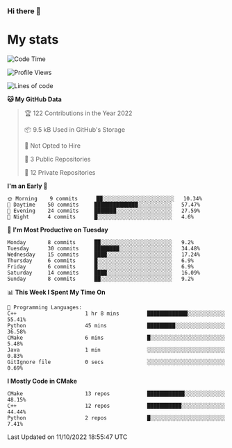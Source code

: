 ### Hi there 👋

# My stats

<!--START_SECTION:waka-->
![Code Time](http://img.shields.io/badge/Code%20Time-103%20hrs%2026%20mins-blue)

![Profile Views](http://img.shields.io/badge/Profile%20Views-3-blue)

![Lines of code](https://img.shields.io/badge/From%20Hello%20World%20I%27ve%20Written-56%20Thousand%20lines%20of%20code-blue)

**🐱 My GitHub Data** 

> 🏆 122 Contributions in the Year 2022
 > 
> 📦 9.5 kB Used in GitHub's Storage 
 > 
> 🚫 Not Opted to Hire
 > 
> 📜 3 Public Repositories 
 > 
> 🔑 12 Private Repositories  
 > 
**I'm an Early 🐤** 

```text
🌞 Morning    9 commits      ██░░░░░░░░░░░░░░░░░░░░░░░   10.34% 
🌆 Daytime    50 commits     ██████████████░░░░░░░░░░░   57.47% 
🌃 Evening    24 commits     ███████░░░░░░░░░░░░░░░░░░   27.59% 
🌙 Night      4 commits      █░░░░░░░░░░░░░░░░░░░░░░░░   4.6%

```
📅 **I'm Most Productive on Tuesday** 

```text
Monday       8 commits      ██░░░░░░░░░░░░░░░░░░░░░░░   9.2% 
Tuesday      30 commits     ████████░░░░░░░░░░░░░░░░░   34.48% 
Wednesday    15 commits     ████░░░░░░░░░░░░░░░░░░░░░   17.24% 
Thursday     6 commits      █░░░░░░░░░░░░░░░░░░░░░░░░   6.9% 
Friday       6 commits      █░░░░░░░░░░░░░░░░░░░░░░░░   6.9% 
Saturday     14 commits     ████░░░░░░░░░░░░░░░░░░░░░   16.09% 
Sunday       8 commits      ██░░░░░░░░░░░░░░░░░░░░░░░   9.2%

```


📊 **This Week I Spent My Time On** 

```text
💬 Programming Languages: 
C++                      1 hr 8 mins         █████████████░░░░░░░░░░░░   55.41% 
Python                   45 mins             █████████░░░░░░░░░░░░░░░░   36.58% 
CMake                    6 mins              █░░░░░░░░░░░░░░░░░░░░░░░░   5.48% 
Java                     1 min               ░░░░░░░░░░░░░░░░░░░░░░░░░   0.83% 
GitIgnore file           0 secs              ░░░░░░░░░░░░░░░░░░░░░░░░░   0.69%

```

**I Mostly Code in CMake** 

```text
CMake                    13 repos            ████████████░░░░░░░░░░░░░   48.15% 
C++                      12 repos            ███████████░░░░░░░░░░░░░░   44.44% 
Python                   2 repos             █░░░░░░░░░░░░░░░░░░░░░░░░   7.41%

```



 Last Updated on 11/10/2022 18:55:47 UTC
<!--END_SECTION:waka-->
